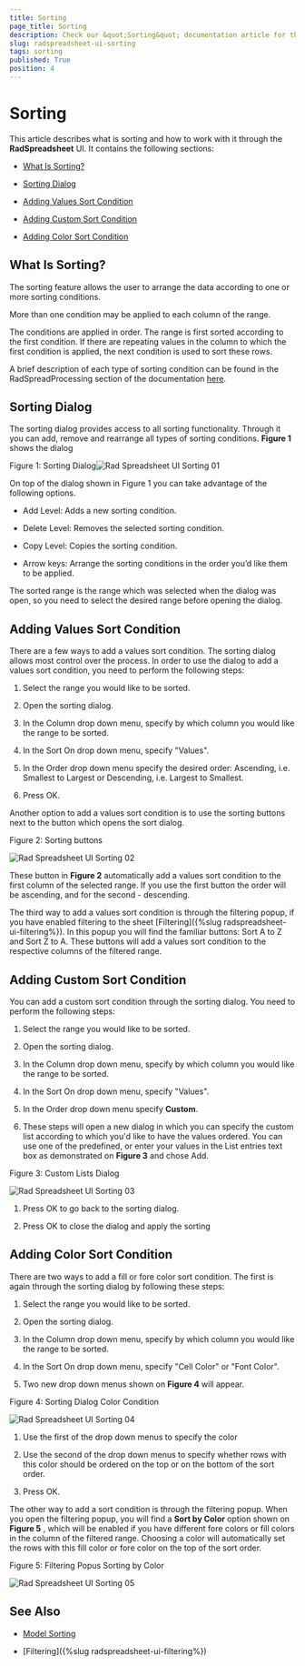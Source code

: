 ```yaml
---
title: Sorting
page_title: Sorting
description: Check our &quot;Sorting&quot; documentation article for the RadSpreadsheet {{ site.framework_name }} control.
slug: radspreadsheet-ui-sorting
tags: sorting
published: True
position: 4
---
```


# Sorting



This article describes what is sorting and how to work with it through the __RadSpreadsheet__ UI. It contains the following sections:
      

* [What Is Sorting?](#what-is-sorting?)

* [Sorting Dialog](#sorting-dialog)

* [Adding Values Sort Condition](#adding-values-sort-condition)

* [Adding Custom Sort Condition](#adding-custom-sort-condition)

* [Adding Color Sort Condition](#adding-color-sort-condition)

## What Is Sorting?

The sorting feature allows the user to arrange the data according to one or more sorting conditions.
        

More than one condition may be applied to each column of the range.
        

The conditions are applied in order. The range is first sorted according to the first condition. If there are repeating values in the column to which the first condition is applied, the next condition is used to sort these rows.
        

A brief description of each type of sorting condition can be found in the RadSpreadProcessing section of the documentation [here](https://docs.telerik.com/devtools/document-processing/libraries/radspreadprocessing/features/sorting).
        

## Sorting Dialog

The sorting dialog provides access to all sorting functionality. Through it you can add, remove and rearrange all types of sorting conditions. __Figure 1__ shows the dialog
        

Figure 1: Sorting Dialog![Rad Spreadsheet UI Sorting 01](images/RadSpreadsheet_UI_Sorting_01.png)

On top of the dialog shown in Figure 1 you can take advantage of the following options.
        

* Add Level: Adds a new sorting condition.
            

* Delete Level: Removes the selected sorting condition.
            

* Copy Level: Copies the sorting condition.
            

* Arrow keys: Arrange the sorting conditions in the order you’d like them to be applied.
            

The sorted range is the range which was selected when the dialog was open, so you need to select the desired range before opening the dialog.
        

## Adding Values Sort Condition

There are a few ways to add a values sort condition. The sorting dialog allows most control over the process. In order to use the dialog to add a values sort condition, you need to perform the following steps:
        

1. Select the range you would like to be sorted.
            

1. Open the sorting dialog.
            

1. In the Column drop down menu, specify by which column you would like the range to be sorted.
            

1. In the Sort On drop down menu, specify "Values".
            

1. In the Order drop down menu specify the desired order: Ascending, i.e. Smallest to Largest or Descending, i.e. Largest to Smallest.
            

1. Press OK.
            

Another option to add a values sort condition is to use the sorting buttons next to the button which opens the sort dialog.
        

Figure 2: Sorting buttons

![Rad Spreadsheet UI Sorting 02](images/RadSpreadsheet_UI_Sorting_02.png)

These button in __Figure 2__ automatically add a values sort condition to the first column of the selected range. If you use the first button the order will be ascending, and for the second - descending.
        

The third way to add a values sort condition is through the filtering popup, if you have enabled filtering to the sheet [Filtering]({%slug radspreadsheet-ui-filtering%}). In this popup you will find the familiar buttons: Sort A to Z and Sort Z to A. These buttons will add a values sort condition to the respective columns of the filtered range.
        

## Adding Custom Sort Condition

You can add a custom sort condition through the sorting dialog. You need to perform the following steps:
        

1. Select the range you would like to be sorted.
            

1. Open the sorting dialog.
            

1. In the Column drop down menu, specify by which column you would like the range to be sorted.
            

1. In the Sort On drop down menu, specify "Values".
            

1. In the Order drop down menu specify __Custom__.
            

1. These steps will open a new dialog in which you can specify the custom list according to which you'd like to have the values ordered. You can use one of the predefined, or enter your values in the List entries text box as demonstrated on __Figure 3__ and chose Add.
            

Figure 3: Custom Lists Dialog

![Rad Spreadsheet UI Sorting 03](images/RadSpreadsheet_UI_Sorting_03.png)

1. Press OK to go back to the sorting dialog.
            

1. Press OK to close the dialog and apply the sorting
            

## Adding Color Sort Condition

There are two ways to add a fill or fore color sort condition. The first is again through the sorting dialog by following these steps:
        

1. Select the range you would like to be sorted.
            

1. Open the sorting dialog.
            

1. In the Column drop down menu, specify by which column you would like the range to be sorted.
            

1. In the Sort On drop down menu, specify "Cell Color" or "Font Color".
            

1. Two new drop down menus shown on __Figure 4__ will appear.
            

Figure 4: Sorting Dialog Color Condition

![Rad Spreadsheet UI Sorting 04](images/RadSpreadsheet_UI_Sorting_04.png)

1. Use the first of the drop down menus to specify the color
            

1. Use the second of the drop down menus to specify whether rows with this color should be ordered on the top or on the bottom of the sort order.
            

1. Press OK.
            

The other way to add a sort condition is through the filtering popup. When you open the filtering popup, you will find a __Sort by Color__ option shown on __Figure 5__ , which will be enabled if you have different fore colors or fill colors in the column of the filtered range. Choosing a color will automatically set the rows with this fill color or fore color on the top of the sort order.
        

Figure 5: Filtering Popus Sorting by Color

![Rad Spreadsheet UI Sorting 05](images/RadSpreadsheet_UI_Sorting_05.png)

## See Also
 * [Model Sorting](https://docs.telerik.com/devtools/document-processing/libraries/radspreadprocessing/features/sorting)

 * [Filtering]({%slug radspreadsheet-ui-filtering%})

